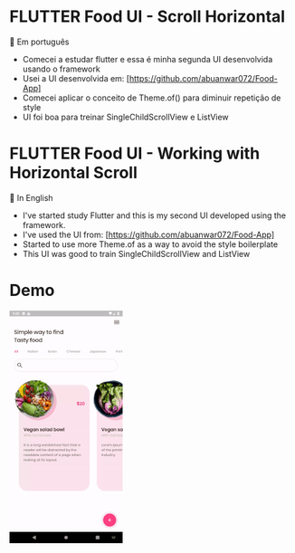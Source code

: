 # FLUTTER Food UI - Scroll Horizontal
:mushroom: Em português
- Comecei a estudar flutter e essa é minha segunda UI desenvolvida usando o framework
- Usei a UI desenvolvida em: [https://github.com/abuanwar072/Food-App]
- Comecei aplicar o conceito de Theme.of() para diminuir repetição de style
- UI foi boa para treinar SingleChildScrollView e ListView

# FLUTTER Food UI - Working with Horizontal Scroll 
:mushroom: In English
- I've started study Flutter and this is my second UI developed using the framework.
- I've used the UI from: [https://github.com/abuanwar072/Food-App]
- Started to use more Theme.of as a way to avoid the style boilerplate
- This UI was good to train SingleChildScrollView and ListView

# Demo

![Screenshot 1](food.gif)



